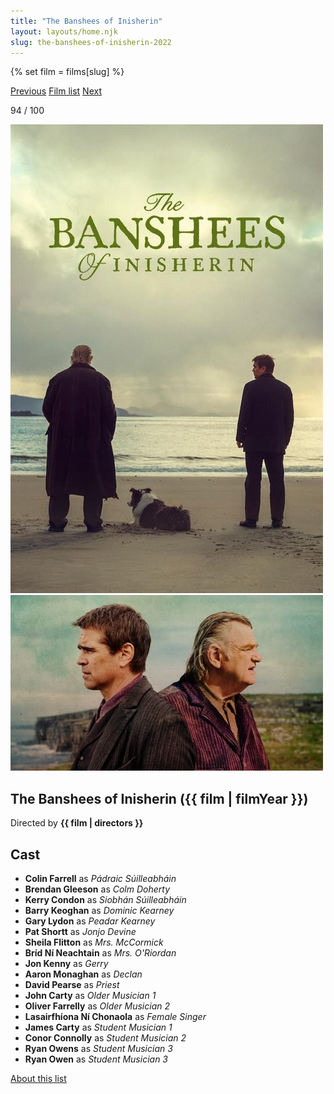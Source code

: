 ```yaml
---
title: "The Banshees of Inisherin"
layout: layouts/home.njk
slug: the-banshees-of-inisherin-2022
---
```


{% set film = films[slug] %}

<nav class="films">
  <a class="prev" href="../one-fine-morning-2022">Previous</a>
  <a href="../">Film list</a>
  <a class="next" href="../the-fabelmans-2022">Next</a>
</nav>

<p>94 / 100</p>

<article class="film">
  <div class="backdrop-and-poster">
    <img class="poster" src="../films/posters/the-banshees-of-inisherin-2022.jpg" alt="">
    <img class="backdrop" src="../films/backdrops/the-banshees-of-inisherin-2022.jpg" alt="">
  </div>

  <h1>The Banshees of Inisherin ({{ film | filmYear }})</h1>

  <p class="director">
    Directed by <strong>{{ film | directors }}</strong>
  </p>


  <h2>
    Cast
  </h2>
  <ul>
            <li><strong>Colin Farrell</strong> as <em>Pádraic Súilleabháin</em></li>
        <li><strong>Brendan Gleeson</strong> as <em>Colm Doherty</em></li>
        <li><strong>Kerry Condon</strong> as <em>Siobhán Súilleabháin</em></li>
        <li><strong>Barry Keoghan</strong> as <em>Dominic Kearney</em></li>
        <li><strong>Gary Lydon</strong> as <em>Peadar Kearney</em></li>
        <li><strong>Pat Shortt</strong> as <em>Jonjo Devine</em></li>
        <li><strong>Sheila Flitton</strong> as <em>Mrs. McCormick</em></li>
        <li><strong>Bríd Ní Neachtain</strong> as <em>Mrs. O'Riordan</em></li>
        <li><strong>Jon Kenny</strong> as <em>Gerry</em></li>
        <li><strong>Aaron Monaghan</strong> as <em>Declan</em></li>
        <li><strong>David Pearse</strong> as <em>Priest</em></li>
        <li><strong>John Carty</strong> as <em>Older Musician 1</em></li>
        <li><strong>Oliver Farrelly</strong> as <em>Older Musician 2</em></li>
        <li><strong>Lasairfhíona Ní Chonaola</strong> as <em>Female Singer</em></li>
        <li><strong>James Carty</strong> as <em>Student Musician 1</em></li>
        <li><strong>Conor Connolly</strong> as <em>Student Musician 2</em></li>
        <li><strong>Ryan Owens</strong> as <em>Student Musician 3</em></li>
        <li><strong>Ryan Owen</strong> as <em>Student Musician 3</em></li>
  </ul>
</article>
<footer>
  <a href="../about">About this list</a>
</footer>
